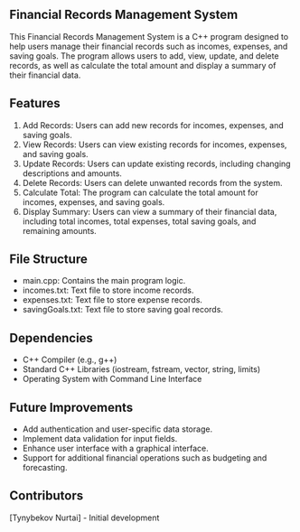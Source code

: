 Financial Records Management System
--

This Financial Records Management System is a C++ program designed to help users manage their financial records such as incomes, expenses, and saving goals. The program allows users to add, view, update, and delete records, as well as calculate the total amount and display a summary of their financial data.


Features
-
1) Add Records: Users can add new records for incomes, expenses, and saving goals.
2) View Records: Users can view existing records for incomes, expenses, and saving goals.
3) Update Records: Users can update existing records, including changing descriptions and amounts.
4) Delete Records: Users can delete unwanted records from the system.
5) Calculate Total: The program can calculate the total amount for incomes, expenses, and saving goals.
6) Display Summary: Users can view a summary of their financial data, including total incomes, total expenses, total saving goals, and remaining amounts.
   
File Structure
-
- main.cpp: Contains the main program logic.
- incomes.txt: Text file to store income records.
- expenses.txt: Text file to store expense records.
- savingGoals.txt: Text file to store saving goal records.
  
Dependencies
-
- C++ Compiler (e.g., g++)
- Standard C++ Libraries (iostream, fstream, vector, string, limits)
- Operating System with Command Line Interface

Future Improvements
-
- Add authentication and user-specific data storage.
- Implement data validation for input fields.
- Enhance user interface with a graphical interface.
- Support for additional financial operations such as budgeting and forecasting.

Contributors
-
[Tynybekov Nurtai] - Initial development
